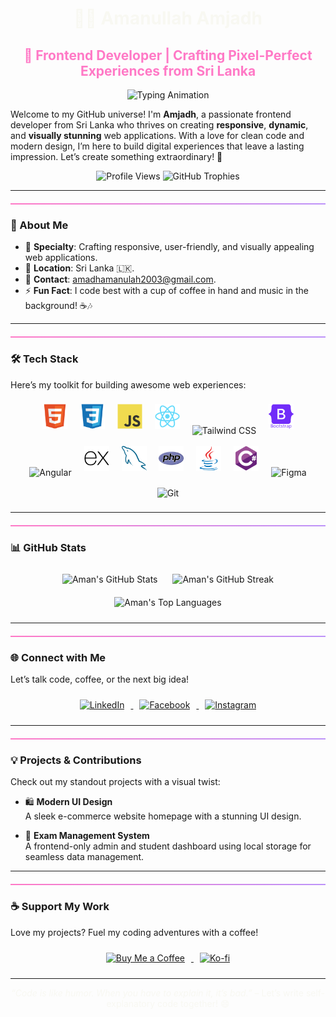 <div align="center">
  <!--img src="[Your Profile Image URL]" alt="Amanullah Amjadh" width="150" style="border-radius:50%; border:4px solid #ff79c6; box-shadow: 0 0 10px #bd93f9;" /-->
  <h1 style="color:#f8f8f2;">👨‍💻 Amanullah Amjadh</h1>
  <h2 style="color:#ff79c6; animation: fadeIn 2s;">🚀 Frontend Developer | Crafting Pixel-Perfect Experiences from Sri Lanka</h2>
  <img src="https://readme-typing-svg.herokuapp.com?font=Fira+Code&size=20&color=%23ff79c6&center=true&vCenter=true&width=600&lines=Turning+Ideas+into+Interactive+Web+Magic!;Code.+Coffee.+Creativity.;Building+the+Future,+One+Pixel+at+a+Time!" alt="Typing Animation" />
</div>

Welcome to my GitHub universe! I'm **Amjadh**, a passionate frontend developer from Sri Lanka who thrives on creating **responsive**, **dynamic**, and **visually stunning** web applications. With a love for clean code and modern design, I’m here to build digital experiences that leave a lasting impression. Let’s create something extraordinary! 🌟

<div align="center">
  <img src="https://img.shields.io/badge/Profile%20Views-🚀%20amjadh2003-blueviolet?style=for-the-badge&logo=github&color=ff79c6" alt="Profile Views" />
  <img src="https://github-profile-trophy.vercel.app/?username=amjadh2003&theme=dracula&no-frame=true&margin-w=5" alt="GitHub Trophies" />
</div>

---

<div style="background: linear-gradient(90deg, #ff79c6, #bd93f9); height: 2px; margin: 20px 0;"></div>

### 🌟 About Me
- 🎨 **Specialty**: Crafting responsive, user-friendly, and visually appealing web applications.
- 📍 **Location**: Sri Lanka 🇱🇰.
- 📧 **Contact**: [amadhamanulah2003@gmail.com](mailto:amadhamanulah2003@gmail.com).
- ⚡ **Fun Fact**: I code best with a cup of coffee in hand and music in the background! ☕🎶

---

<div style="background: linear-gradient(90deg, #ff79c6, #bd93f9); height: 2px; margin: 20px 0;"></div>

### 🛠️ Tech Stack
Here’s my toolkit for building awesome web experiences:

<div align="center">
  <img src="https://raw.githubusercontent.com/devicons/devicon/master/icons/html5/html5-original.svg" alt="HTML5" width="40" height="40" style="transition: transform 0.3s; margin: 8px;" onmouseover="this.style.transform='scale(1.2)'" onmouseout="this.style.transform='scale(1)'" />
  <img src="https://raw.githubusercontent.com/devicons/devicon/master/icons/css3/css3-original.svg" alt="CSS3" width="40" height="40" style="transition: transform 0.3s; margin: 8px;" onmouseover="this.style.transform='scale(1.2)'" onmouseout="this.style.transform='scale(1)'" />
  <img src="https://raw.githubusercontent.com/devicons/devicon/master/icons/javascript/javascript-original.svg" alt="JavaScript" width="40" height="40" style="transition: transform 0.3s; margin: 8px;" onmouseover="this.style.transform='scale(1.2)'" onmouseout="this.style.transform='scale(1)'" />
  <img src="https://raw.githubusercontent.com/devicons/devicon/master/icons/react/react-original.svg" alt="React" width="40" height="40" style="transition: transform 0.3s; margin: 8px;" onmouseover="this.style.transform='scale(1.2)'" onmouseout="this.style.transform='scale(1)'" />
  <img src="https://www.vectorlogo.zone/logos/tailwindcss/tailwindcss-icon.svg" alt="Tailwind CSS" width="40" height="40" style="transition: transform 0.3s; margin: 8px;" onmouseover="this.style.transform='scale(1.2)'" onmouseout="this.style.transform='scale(1)'" />
  <img src="https://raw.githubusercontent.com/devicons/devicon/master/icons/bootstrap/bootstrap-plain-wordmark.svg" alt="Bootstrap" width="40" height="40" style="transition: transform 0.3s; margin: 8px;" onmouseover="this.style.transform='scale(1.2)'" onmouseout="this.style.transform='scale(1)'" />
  <img src="https://angular.io/assets/images/logos/angular/angular.svg" alt="Angular" width="40" height="40" style="transition: transform 0.3s; margin: 8px;" onmouseover="this.style.transform='scale(1.2)'" onmouseout="this.style.transform='scale(1)'" />
  <img src="https://raw.githubusercontent.com/devicons/devicon/master/icons/express/express-original.svg" alt="Express" width="40" height="40" style="transition: transform 0.3s; margin: 8px;" onmouseover="this.style.transform='scale(1.2)'" onmouseout="this.style.transform='scale(1)'" />
  <img src="https://raw.githubusercontent.com/devicons/devicon/master/icons/mysql/mysql-original.svg" alt="MySQL" width="40" height="40" style="transition: transform 0.3s; margin: 8px;" onmouseover="this.style.transform='scale(1.2)'" onmouseout="this.style.transform='scale(1)'" />
  <img src="https://raw.githubusercontent.com/devicons/devicon/master/icons/php/php-original.svg" alt="PHP" width="40" height="40" style="transition: transform 0.3s; margin: 8px;" onmouseover="this.style.transform='scale(1.2)'" onmouseout="this.style.transform='scale(1)'" />
  <img src="https://raw.githubusercontent.com/devicons/devicon/master/icons/java/java-original.svg" alt="Java" width="40" height="40" style="transition: transform 0.3s; margin: 8px;" onmouseover="this.style.transform='scale(1.2)'" onmouseout="this.style.transform='scale(1)'" />
  <img src="https://raw.githubusercontent.com/devicons/devicon/master/icons/csharp/csharp-original.svg" alt="C#" width="40" height="40" style="transition: transform 0.3s; margin: 8px;" onmouseover="this.style.transform='scale(1.2)'" onmouseout="this.style.transform='scale(1)'" />
  <img src="https://www.vectorlogo.zone/logos/figma/figma-icon.svg" alt="Figma" width="40" height="40" style="transition: transform 0.3s; margin: 8px;" onmouseover="this.style.transform='scale(1.2)'" onmouseout="this.style.transform='scale(1)'" />
  <img src="https://www.vectorlogo.zone/logos/git-scm/git-scm-icon.svg" alt="Git" width="40" height="40" style="transition: transform 0.3s; margin: 8px;" onmouseover="this.style.transform='scale(1.2)'" onmouseout="this.style.transform='scale(1)'" />
</div>

---

<div style="background: linear-gradient(90deg, #ff79c6, #bd93f9); height: 2px; margin: 20px 0;"></div>

### 📊 GitHub Stats
<div align="center">
  <img src="https://github-readme-stats.vercel.app/api?username=amjadh2003&show_icons=true&theme=dracula&hide_border=true&count_private=true&include_all_commits=true" alt="Aman's GitHub Stats" style="margin: 10px; animation: fadeIn 2s;" />
  <img src="https://github-readme-streak-stats.herokuapp.com/?user=amjadh2003&theme=dracula&hide_border=true" alt="Aman's GitHub Streak" style="margin: 10px; animation: fadeIn 2s;" />
  <img src="https://github-readme-stats.vercel.app/api/top-langs?username=amjadh2003&show_icons=true&locale=en&layout=compact&theme=dracula&hide_border=true" alt="Aman's Top Languages" style="margin: 10px; animation: fadeIn 2s;" />
</div>

---

<div style="background: linear-gradient(90deg, #ff79c6, #bd93f9); height: 2px; margin: 20px 0;"></div>

### 🌐 Connect with Me
Let’s talk code, coffee, or the next big idea!

<div align="center">
  <a href="https://linkedin.com/in/amanullahamjadh" target="_blank">
    <img src="https://raw.githubusercontent.com/rahuldkjain/github-profile-readme-generator/master/src/images/icons/Social/linked-in-alt.svg" alt="LinkedIn" height="30" width="40" style="margin: 10px; transition: transform 0.3s;" onmouseover="this.style.transform='scale(1.2)'" onmouseout="this.style.transform='scale(1)'" />
  </a>
  <a href="https://fb.com/amanullahamjadh" target="_blank">
    <img src="https://raw.githubusercontent.com/rahuldkjain/github-profile-readme-generator/master/src/images/icons/Social/facebook.svg" alt="Facebook" height="30" width="40" style="margin: 10px; transition: transform 0.3s;" onmouseover="this.style.transform='scale(1.2)'" onmouseout="this.style.transform='scale(1)'" />
  </a>
  <a href="https://instagram.com/amjadh._mhd" target="_blank">
    <img src="https://raw.githubusercontent.com/rahuldkjain/github-profile-readme-generator/master/src/images/icons/Social/instagram.svg" alt="Instagram" height="30" width="40" style="margin: 10px; transition: transform 0.3s;" onmouseover="this.style.transform='scale(1.2)'" onmouseout="this.style.transform='scale(1)'" />
  </a>
</div>

---

<div style="background: linear-gradient(90deg, #ff79c6, #bd93f9); height: 2px; margin: 20px 0;"></div>

### 💡 Projects & Contributions
Check out my standout projects with a visual twist:

- 🛍️ **Modern UI Design**  
  A sleek e-commerce website homepage with a stunning UI design.  
  <!--a href="https://github.com/amjadh2003/modern-ui-design">
    <img src=""C:\Users\AMJADH\Desktop\ui.jpg"" alt="Modern UI Design" width="300" style="border-radius:10px; border:2px solid #bd93f9; transition: transform 0.3s;" onmouseover="this.style.transform='scale(1.05)'" onmouseout="this.style.transform='scale(1)'" />
  </a>  
  <!--[View Repository](https://github.com/amjadh2003/modern-ui-design)-->

- 🏀 **Exam Management System**  
  A frontend-only admin and student dashboard using local storage for seamless data management.  
  <!--a href="https://github.com/amjadh2003/exam-management-system">
    <img src="" alt="Exam Management System" width="300" style="border-radius:10px; border:2px solid #bd93f9; transition: transform 0.3s;" onmouseover="this.style.transform='scale(1.05)'" onmouseout="this.style.transform='scale(1)'" />
  </a-->  
  <!--[View Repository](https://github.com/amjadh2003/exam-management-system) Explore more in my repositories! 🚀-->

---

<div style="background: linear-gradient(90deg, #ff79c6, #bd93f9); height: 2px; margin: 20px 0;"></div>

### ☕ Support My Work
Love my projects? Fuel my coding adventures with a coffee!

<div align="center">
  <a href="https://www.buymeacoffee.com/amjadh2003">
    <img src="https://cdn.buymeacoffee.com/buttons/v2/default-yellow.png" height="50" width="210" alt="Buy Me a Coffee" style="margin: 10px;" />
  </a>
  <a href="https://ko-fi.com/amjadh2003">
    <img src="https://cdn.ko-fi.com/cdn/kofi3.png?v=3" height="50" width="210" alt="Ko-fi" style="margin: 10px;" />
  </a>
</div>

---

<div align="center">
  <p style="color:#f8f8f2;"><i>“Code is like humor. When you have to explain it, it’s bad.”</i> – Let’s write self-explanatory code together! 😄</p>
</div>


